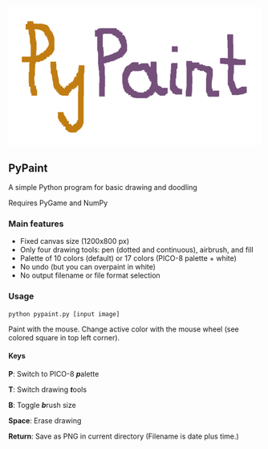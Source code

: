 ![logo](https://github.com/mdoege/PyPaint/raw/master/logo.png "PyPaint logo")

## PyPaint

A simple Python program for basic drawing and doodling

Requires PyGame and NumPy

### Main features

* Fixed canvas size (1200x800 px)
* Only four drawing tools: pen (dotted and continuous), airbrush, and fill
* Palette of 10 colors (default) or 17 colors (PICO-8 palette + white)
* No undo (but you can overpaint in white)
* No output filename or file format selection

### Usage

    python pypaint.py [input image]

Paint with the mouse. Change active color with the mouse wheel
(see colored square in top left corner).

#### Keys

**P**: Switch to PICO-8 ***p***alette

**T**: Switch drawing ***t***ools

**B**: Toggle ***b***rush size

**Space**: Erase drawing

**Return**: Save as PNG in current directory (Filename is date plus time.)

